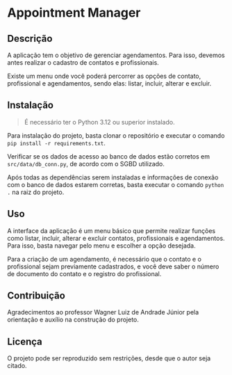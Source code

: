 # Appointment Manager

## Descrição

A aplicação tem o objetivo de gerenciar agendamentos. Para isso, devemos antes realizar o cadastro de contatos e profissionais.

Existe um menu onde você poderá percorrer as opções de contato, profissional e agendamentos, sendo elas: listar, incluir, alterar e excluir.

## Instalação

> É necessário ter o Python 3.12 ou superior instalado.

Para instalação do projeto, basta clonar o repositório e executar o comando `pip install -r requirements.txt`.

Verificar se os dados de acesso ao banco de dados estão corretos em `src/data/db_conn.py`, de acordo com o SGBD utilizado.

Após todas as dependências serem instaladas e informações de conexão com o banco de dados estarem corretas, basta executar o comando `python .` na raiz do projeto.

## Uso

A interface da aplicação é um menu básico que permite realizar funções como listar, incluir, alterar e excluir contatos, profissionais e agendamentos. Para isso, basta navegar pelo menu e escolher a opção desejada.

Para a criação de um agendamento, é necessário que o contato e o profissional sejam previamente cadastrados, e você deve saber o número de documento do contato e o registro do profissional.

## Contribuição

Agradecimentos ao professor Wagner Luiz de Andrade Júnior pela orientação e auxílio na construção do projeto.

## Licença

O projeto pode ser reproduzido sem restrições, desde que o autor seja citado.
